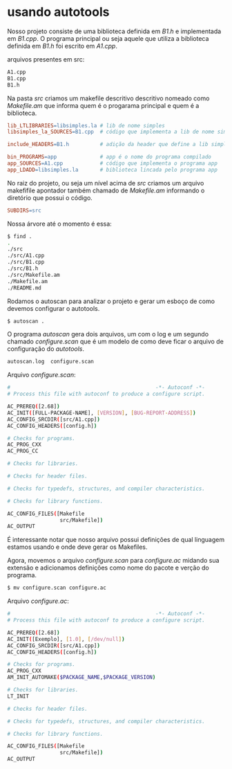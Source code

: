 # usando autotools

Nosso projeto consiste de uma biblioteca definida em *B1.h* e implementada em
*B1.cpp*.  O programa principal ou seja aquele que utiliza a biblioteca
definida em *B1.h* foi escrito em *A1.cpp*.

arquivos presentes em src:

```bash
A1.cpp
B1.cpp
B1.h
```
Na pasta *src* criamos um makefile descritivo descritivo nomeado como
*Makefile.am* que informa quem é o progarama principal e quem é a biblioteca.

```makefile
lib_LTLIBRARIES=libsimples.la # lib de nome simples
libsimples_la_SOURCES=B1.cpp  # código que implementa a lib de nome simples

include_HEADERS=B1.h          # adição da header que define a lib simples

bin_PROGRAMS=app              # app é o nome do programa compilado
app_SOURCES=A1.cpp            # código que implementa o programa app
app_LDADD=libsimples.la       # biblioteca lincada pelo programa app
```

No raiz do projeto, ou seja um nível acima de *src* criamos um arquivo
makefifile apontador também chamado de *Makefile.am* informando o diretório
que possui o código.

```makefile
SUBDIRS=src
```

Nossa árvore até o momento é essa:

```bash
$ find .
.
./src
./src/A1.cpp
./src/B1.cpp
./src/B1.h
./src/Makefile.am
./Makefile.am
./README.md
```

Rodamos o autoscan para analizar o projeto e gerar um esboço de como devemos
configurar o autotools.

```bash
$ autoscan .
```
O programa *autoscan* gera dois arquivos, um com o log e um segundo chamado
*configure.scan* que é um modelo de como deve ficar o arquivo de configuração
do *autotools*.

```bash
autoscan.log  configure.scan
```
Arquivo *configure.scan*:

```bash
#                                               -*- Autoconf -*-
# Process this file with autoconf to produce a configure script.

AC_PREREQ([2.68])
AC_INIT([FULL-PACKAGE-NAME], [VERSION], [BUG-REPORT-ADDRESS])
AC_CONFIG_SRCDIR([src/A1.cpp])
AC_CONFIG_HEADERS([config.h])

# Checks for programs.
AC_PROG_CXX
AC_PROG_CC

# Checks for libraries.

# Checks for header files.

# Checks for typedefs, structures, and compiler characteristics.

# Checks for library functions.

AC_CONFIG_FILES([Makefile
                 src/Makefile])
AC_OUTPUT
```

É interessante notar que nosso arquivo possui definições de qual linguagem
estamos usando e onde deve gerar os Makefiles.

Agora, movemos o arquivo *configure.scan* para *configure.ac* midando sua
extensão e adicionamos definições como nome do pacote e verção do programa.

```bash
$ mv configure.scan configure.ac
```

Arquivo *configure.ac*:

```bash
#                                               -*- Autoconf -*-
# Process this file with autoconf to produce a configure script.

AC_PREREQ([2.68])
AC_INIT([Exemplo], [1.0], [/dev/null])
AC_CONFIG_SRCDIR([src/A1.cpp])
AC_CONFIG_HEADERS([config.h])

# Checks for programs.
AC_PROG_CXX
AM_INIT_AUTOMAKE($PACKAGE_NAME,$PACKAGE_VERSION)

# Checks for libraries.
LT_INIT

# Checks for header files.

# Checks for typedefs, structures, and compiler characteristics.

# Checks for library functions.

AC_CONFIG_FILES([Makefile
                 src/Makefile])
AC_OUTPUT
```

